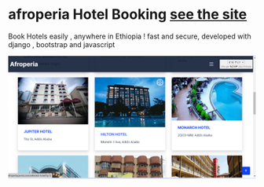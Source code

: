 # afroperia Hotel Booking [see the site ]( https://afroperia.jarmii.com/ )
Book Hotels easily , anywhere in Ethiopia !
fast and secure, developed with django , bootstrap and javascript

![showcase](afroperia_hotel_picture.png)

